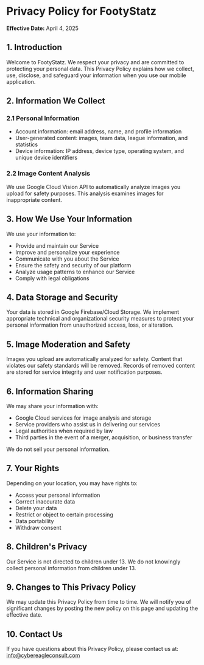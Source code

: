 # Privacy Policy for FootyStatz

**Effective Date:** April 4, 2025

## 1. Introduction

Welcome to FootyStatz. We respect your privacy and are committed to protecting your personal data. This Privacy Policy explains how we collect, use, disclose, and safeguard your information when you use our mobile application.

## 2. Information We Collect

### 2.1 Personal Information
- Account information: email address, name, and profile information
- User-generated content: images, team data, league information, and statistics
- Device information: IP address, device type, operating system, and unique device identifiers

### 2.2 Image Content Analysis
We use Google Cloud Vision API to automatically analyze images you upload for safety purposes. This analysis examines images for inappropriate content.

## 3. How We Use Your Information

We use your information to:
- Provide and maintain our Service
- Improve and personalize your experience
- Communicate with you about the Service
- Ensure the safety and security of our platform
- Analyze usage patterns to enhance our Service
- Comply with legal obligations

## 4. Data Storage and Security

Your data is stored in Google Firebase/Cloud Storage. We implement appropriate technical and organizational security measures to protect your personal information from unauthorized access, loss, or alteration.

## 5. Image Moderation and Safety

Images you upload are automatically analyzed for safety. Content that violates our safety standards will be removed. Records of removed content are stored for service integrity and user notification purposes.

## 6. Information Sharing

We may share your information with:
- Google Cloud services for image analysis and storage
- Service providers who assist us in delivering our services
- Legal authorities when required by law
- Third parties in the event of a merger, acquisition, or business transfer

We do not sell your personal information.

## 7. Your Rights

Depending on your location, you may have rights to:
- Access your personal information
- Correct inaccurate data
- Delete your data
- Restrict or object to certain processing
- Data portability
- Withdraw consent

## 8. Children's Privacy

Our Service is not directed to children under 13. We do not knowingly collect personal information from children under 13.

## 9. Changes to This Privacy Policy

We may update this Privacy Policy from time to time. We will notify you of significant changes by posting the new policy on this page and updating the effective date.

## 10. Contact Us

If you have questions about this Privacy Policy, please contact us at:
info@cybereagleconsult.com 
